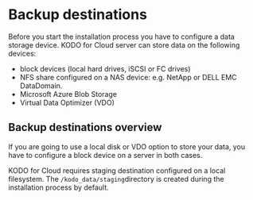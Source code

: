 # Backup destinations

Before you start the installation process you have to configure a data storage device. KODO for Cloud server can store data on the following devices:

* block devices \(local hard drives, iSCSI or FC drives\)
* NFS share configured on a NAS device: e.g. NetApp or DELL EMC DataDomain.
* Microsoft Azure Blob Storage
* Virtual Data Optimizer \(VDO\)

## Backup destinations overview

If you are going to use a local disk or VDO option to store your data, you have to configure a block device on a server in both cases.

KODO for Cloud requires staging destination configured on a local filesystem. The `/kodo_data/staging`directory is created during the installation process by default. 



